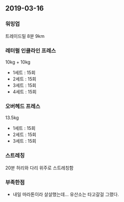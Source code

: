 ## 2019-03-16

### 워밍업 
트레이드밀 8분 9km

### 레터럴 인클라인 프레스
10kg + 10kg
- 1세트 : 15회
- 2세트 : 15회
- 3세트 : 15회
- 4세트 : 15회

### 오버헤드 프레스
13.5kg
- 1세트 : 15회
- 2세트 : 15회
- 3세트 : 15회

### 스트레칭 
20분
허리와 다리 위주로 스트레칭함

### 부족한점
- 내일 마라톤이라 살살했는데... 유산소는 타고갈걸 그랬다.
